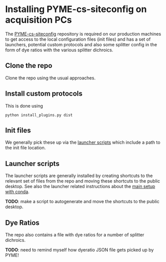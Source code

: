 # Installing PYME-cs-siteconfig on acquisition PCs

The [PYME-cs-siteconfig](https://github.com/csoeller/PYME-cs-siteconfig) repository is required on our production machines to get access to the local configuration files (init files) and has a set of launchers, potential custom protocols and also some splitter config in the form of dye ratios with the various splitter dichroics.

## Clone the repo

Clone the repo using the usual approaches.

## Install custom protocols

This is done using

    python install_plugins.py dist

## Init files

We generally pick these up via the [launcher scripts](../PYME-windows-launchers.md) which include a path to the init file location.

## Launcher scripts

The launcher scripts are generally installed by creating shortcuts to the relevant set of files from the repo and moving these shortcuts to the public desktop. See also the launcher related instructions about the [main setup with conda](conda-setup.md).

**TODO**: make a script to autogenerate and move the shortcuts to the public desktop.

## Dye Ratios

The repo also contains a file with dye ratios for a number of splitter dichroics.

**TODO**: need to remind myself how dyeratio JSON file gets picked up by PYME!
